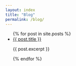 ```yaml
---
layout: index
title: "Blog"
permalink: /blog/
---
```

<ul>
  {% for post in site.posts %}
    <li>
      <a href="{{ site.baseurl }}{{ post.url }}">{{ post.title }}</a>
      <p>{{ post.excerpt }}</p>
    </li>
  {% endfor %}
</ul>
